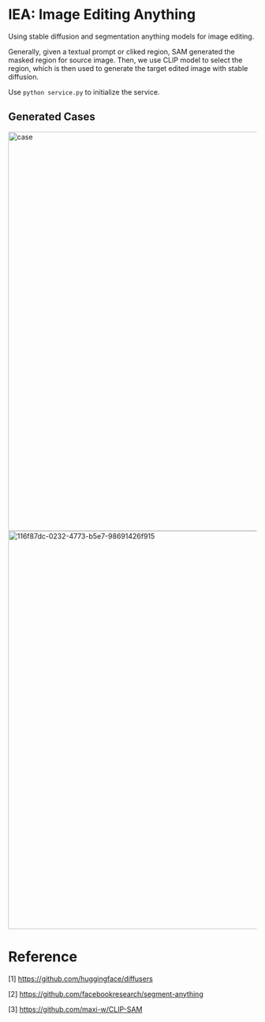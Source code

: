 # IEA: Image Editing Anything


Using stable diffusion and segmentation anything models for image editing. 

Generally, given a textual prompt or cliked region, SAM generated the masked region for source image. Then, we use CLIP model to select the region, which is then used to generate the target edited image with stable diffusion.

Use ```python service.py``` to initialize the service. 

## Generated Cases

<img width="810" alt="case" src="https://user-images.githubusercontent.com/37614046/230707537-206c0714-de32-41cd-a277-203fd57cd300.png">

<img width="808" alt="116f87dc-0232-4773-b5e7-98691426f915" src="https://user-images.githubusercontent.com/37614046/230707944-2bac30ca-4fce-4fcf-84d1-71f52fe8d2d4.png">



# Reference 

[1] https://github.com/huggingface/diffusers 

[2] https://github.com/facebookresearch/segment-anything

[3] https://github.com/maxi-w/CLIP-SAM
